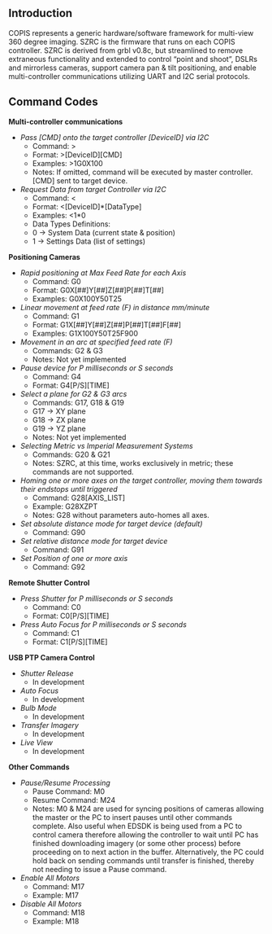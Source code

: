 ## **Introduction**

COPIS represents a generic hardware/software framework for multi-view 360 degree imaging. SZRC is the firmware that runs on each COPIS controller. SZRC is derived from grbl v0.8c, but streamlined to remove extraneous functionality and extended to control “point and shoot”, DSLRs and mirrorless cameras, support camera pan & tilt positioning, and enable multi-controller communications utilizing UART and I2C serial protocols.

## **Command Codes**

**Multi-controller communications**
* *Pass [CMD] onto the target controller [DeviceID] via I2C*
  * Command: >
  * Format: >[DeviceID][CMD]
  * Examples: >1G0X100
  * Notes: If omitted, command will be executed by master controller. [CMD] sent to target device.
* *Request Data from target Controller via I2C*
  * Command: <
  * Format: <[DeviceID]*[DataType]
  * Examples: <1*0
  * Data Types Definitions:
  * 0 -> System Data (current state & position)
  * 1 -> Settings Data (list of settings)

**Positioning Cameras**
* *Rapid positioning at Max Feed Rate for each Axis*
  * Command: G0
  * Format:	G0X[##]Y[##]Z[##]P[##]T[##]
  * Examples: G0X100Y50T25
* *Linear movement at feed rate (F) in distance mm/minute*
  * Command: G1
  * Format:	G1X[##]Y[##]Z[##]P[##]T[##]F[##]
  * Examples: G1X100Y50T25F900
* *Movement in an arc at specified feed rate (F)*
  * Commands: G2 & G3
  * Notes: Not yet implemented
* *Pause device for P milliseconds or S seconds*
  * Command: G4
  * Format: G4[P/S][TIME]
* *Select a plane for G2 & G3 arcs*
  * Commands: G17, G18 & G19
  * G17 -> XY plane
  * G18 -> ZX plane
  * G19 -> YZ plane
  * Notes:	Not yet implemented
* *Selecting Metric vs Imperial Measurement Systems*
  * Commands: G20 & G21
  * Notes: SZRC, at this time, works exclusively in metric; these commands are not supported.
* *Homing one or more axes on the target controller, moving them towards their endstops until triggered*
  * Command: G28[AXIS_LIST]
  * Example: G28XZPT
  * Notes: G28 without parameters auto-homes all axes.
* *Set absolute distance mode for target device (default)*
  * Command: G90
* *Set relative distance mode for target device*
  * Command: G91
* *Set Position of one or more axis*
  * Command: G92

**Remote Shutter Control**
* *Press Shutter for P milliseconds or S seconds*
  * Command: C0
  * Format: C0[P/S][TIME]
* *Press Auto Focus  for P milliseconds or S seconds*
  * Command: C1
  * Format: C1[P/S][TIME]

**USB PTP Camera Control**
* *Shutter Release*
  * In development
* *Auto Focus*
  * In development
* *Bulb Mode*
  * In development
* *Transfer Imagery*
  * In development
* *Live View*
  * In development

**Other Commands**
* *Pause/Resume Processing*
  * Pause Command: M0
  * Resume Command: M24
  * Notes: M0 & M24 are used for syncing positions of cameras allowing the master or the PC to insert pauses until other commands complete. Also useful when EDSDK is being used from a PC to control camera therefore allowing the controller to wait until PC has finished downloading imagery (or some other process) before proceeding on to next action in the buffer. Alternatively, the PC could hold back on sending commands until transfer is finished, thereby not needing to issue a Pause command.
* *Enable All Motors*
  * Command: M17
  * Example: M17
* *Disable All Motors*
  * Command: M18
  * Example: M18
